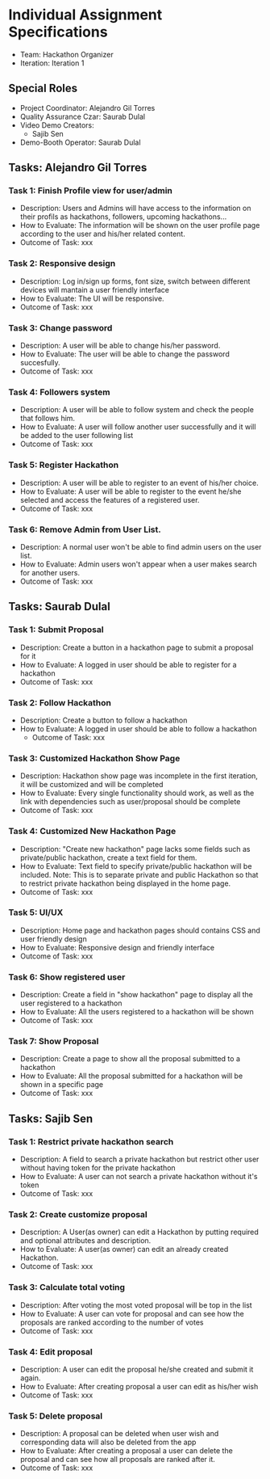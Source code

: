 # Individual Assignment Specifications

- Team: Hackathon Organizer
- Iteration: Iteration 1

## Special Roles

- Project Coordinator: Alejandro Gil Torres 
- Quality Assurance Czar: Saurab Dulal
- Video Demo Creators:
  - Sajib Sen
- Demo-Booth Operator: Saurab Dulal

## Tasks: Alejandro Gil Torres

### Task 1: Finish Profile view for user/admin
- Description: Users and Admins will have access to the information on their profils as hackathons, followers, upcoming hackathons...
- How to Evaluate: The information will be shown on the user profile page according to the user and his/her related content.
- Outcome of Task: xxx 

### Task 2: Responsive design
- Description: Log in/sign up forms, font size, switch between different devices will mantain a user friendly interface
- How to Evaluate: The UI will be responsive.
- Outcome of Task: xxx

### Task 3: Change password
- Description: A user will be able to change his/her password.
- How to Evaluate: The user will be able to change the password succesfully.
- Outcome of Task: xxx

### Task 4: Followers system
- Description: A user will be able to follow system and check the people that follows him.
- How to Evaluate: A user will follow another user successfully and it will be added to the user following list
- Outcome of Task: xxx

### Task 5: Register Hackathon
- Description: A user will be able to register to an event of his/her choice.
- How to Evaluate: A user will be able to register to the event he/she selected and access the features of a registered user.
- Outcome of Task: xxx

### Task 6: Remove Admin from User List.
- Description: A normal user won't be able to find admin users on the user list.
- How to Evaluate: Admin users won't appear when a user makes search for another users.
- Outcome of Task: xxx


## Tasks: Saurab Dulal

### Task 1: Submit Proposal
- Description: Create a button in a hackathon page to submit a proposal for it
- How to Evaluate: A logged in user should be able to register for a hackathon
- Outcome of Task: xxx

### Task 2: Follow Hackathon
- Description: Create a button to follow a hackathon
- How to Evaluate: A logged in user should be able to follow a hackathon
    - Outcome of Task: xxx

### Task 3: Customized Hackathon Show Page
- Description: Hackathon show page was incomplete in the first iteration, it will be customized and will be completed
- How to Evaluate: Every single functionality should work, as well as the link with dependencies such as user/proposal should be complete
- Outcome of Task: xxx

### Task 4: Customized New Hackathon Page
- Description: "Create new hackathon" page lacks some fields such as private/public hackathon, create a text field for them.  
- How to Evaluate: Text field to specify private/public hackathon will be included. Note: This is to separate private and public Hackathon so that to restrict private hackathon being displayed in the home page. 
- Outcome of Task: xxx

### Task 5: UI/UX
- Description: Home page and hackathon pages should contains CSS and user friendly design
- How to Evaluate: Responsive design and friendly interface
- Outcome of Task: xxx

### Task 6: Show registered user
- Description: Create a field in "show hackathon" page to display all the user registered to a hackathon
- How to Evaluate: All the users registered to a hackathon will be shown
- Outcome of Task: xxx

### Task 7: Show Proposal
- Description: Create a page to show all the proposal submitted to a hackathon
- How to Evaluate: All the proposal submitted for a hackathon will be shown in a specific page
- Outcome of Task: xxx


## Tasks: Sajib Sen

### Task 1: Restrict private hackathon search
- Description: A field to search a private hackathon but restrict other user without having token for the private hackathon
- How to Evaluate: A user can not search a private hackathon without it's token
- Outcome of Task: xxx

### Task 2: Create customize proposal 
- Description: A User(as owner) can edit a Hackathon by putting required and optional attributes and description.
- How to Evaluate: A user(as owner) can edit an already created Hackathon.
- Outcome of Task: xxx

### Task 3: Calculate total voting
- Description: After voting the most voted proposal will be top in the list
- How to Evaluate: A user can vote for proposal and can see how the proposals are ranked according to the number of votes
- Outcome of Task: xxx

### Task 4: Edit proposal
- Description: A user can edit the proposal he/she created and submit it again.
- How to Evaluate: After creating proposal a user can edit as his/her wish
- Outcome of Task: xxx

### Task 5: Delete proposal
- Description: A proposal can be deleted when user wish and corresponding data will also be deleted from the app
- How to Evaluate: After creating a proposal a user can delete the proposal and can see how all proposals are ranked after it.
- Outcome of Task: xxx


